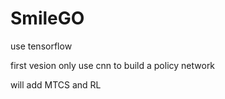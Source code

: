 # SmileGO
use tensorflow

first vesion only use cnn to build a policy network

will add MTCS and RL
